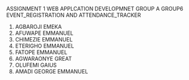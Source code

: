 ASSIGNMENT 1 WEB APPLCATION DEVELOPMNET
GROUP A GROUP6
EVENT_REGISTRATION AND ATTENDANCE_TRACKER

1. AGBAROJI EMEKA
2. AFUWAPE EMMANUEL
3. CHIMEZIE EMMANUEL
4. ETERIGHO EMMANUEL
5. FATOPE EMMANUEL
6. AGWARAONYE GREAT
7. OLUFEMI GAIUS
8. AMADI GEORGE EMMANUEL
